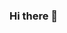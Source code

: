 ### Hi there 👋

<!--
**ultinvincible/ultinvincible** is a ✨ _special_ ✨ repository because its `README.md` (this file) appears on your GitHub profile.

Here are some ideas to get you started:

- 🔭 I’m currently working on my BSc Computer Science: Cloud Technologies degree
- 🌱 I’m currently learning Git 
<!--
- 👯 I’m looking to collaborate on ...
<!--
- 🤔 I’m looking for help with ...
- 💬 Ask me about anything!
- 📫 You can reach me at: khanh.tm@st.buv.edu.vn
- ⚡ Fun fact: I am terrified of strange people but will immediately go scratch a random cat
-->
